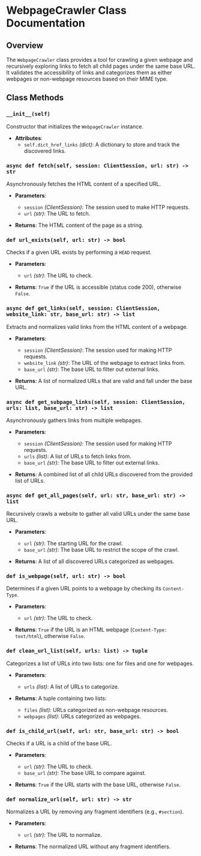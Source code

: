 # WebpageCrawler Class Documentation

## Overview

The `WebpageCrawler` class provides a tool for crawling a given webpage and recursively exploring links to fetch all child pages under the same base URL. It validates the accessibility of links and categorizes them as either webpages or non-webpage resources based on their MIME type.

## Class Methods

### `__init__(self)`

Constructor that initializes the `WebpageCrawler` instance.

- **Attributes**:
  - `self.dict_href_links` *(dict)*: A dictionary to store and track the discovered links.

### `async def fetch(self, session: ClientSession, url: str) -> str`

Asynchronously fetches the HTML content of a specified URL.

- **Parameters**:
  - `session` *(ClientSession)*: The session used to make HTTP requests.
  - `url` *(str)*: The URL to fetch.

- **Returns**: The HTML content of the page as a string.

### `def url_exists(self, url: str) -> bool`

Checks if a given URL exists by performing a `HEAD` request.

- **Parameters**:
  - `url` *(str)*: The URL to check.

- **Returns**: `True` if the URL is accessible (status code 200), otherwise `False`.

### `async def get_links(self, session: ClientSession, website_link: str, base_url: str) -> list`

Extracts and normalizes valid links from the HTML content of a webpage.

- **Parameters**:
  - `session` *(ClientSession)*: The session used for making HTTP requests.
  - `website_link` *(str)*: The URL of the webpage to extract links from.
  - `base_url` *(str)*: The base URL to filter out external links.

- **Returns**: A list of normalized URLs that are valid and fall under the base URL.

### `async def get_subpage_links(self, session: ClientSession, urls: list, base_url: str) -> list`

Asynchronously gathers links from multiple webpages.

- **Parameters**:
  - `session` *(ClientSession)*: The session used for making HTTP requests.
  - `urls` *(list)*: A list of URLs to fetch links from.
  - `base_url` *(str)*: The base URL to filter out external links.

- **Returns**: A combined list of all child URLs discovered from the provided list of URLs.

### `async def get_all_pages(self, url: str, base_url: str) -> list`

Recursively crawls a website to gather all valid URLs under the same base URL.

- **Parameters**:
  - `url` *(str)*: The starting URL for the crawl.
  - `base_url` *(str)*: The base URL to restrict the scope of the crawl.

- **Returns**: A list of all discovered URLs categorized as webpages.

### `def is_webpage(self, url: str) -> bool`

Determines if a given URL points to a webpage by checking its `Content-Type`.

- **Parameters**:
  - `url` *(str)*: The URL to check.

- **Returns**: `True` if the URL is an HTML webpage (`Content-Type: text/html`), otherwise `False`.

### `def clean_url_list(self, urls: list) -> tuple`

Categorizes a list of URLs into two lists: one for files and one for webpages.

- **Parameters**:
  - `urls` *(list)*: A list of URLs to categorize.

- **Returns**: A tuple containing two lists:
  - `files` *(list)*: URLs categorized as non-webpage resources.
  - `webpages` *(list)*: URLs categorized as webpages.

### `def is_child_url(self, url: str, base_url: str) -> bool`

Checks if a URL is a child of the base URL.

- **Parameters**:
  - `url` *(str)*: The URL to check.
  - `base_url` *(str)*: The base URL to compare against.

- **Returns**: `True` if the URL starts with the base URL, otherwise `False`.

### `def normalize_url(self, url: str) -> str`

Normalizes a URL by removing any fragment identifiers (e.g., `#section`).

- **Parameters**:
  - `url` *(str)*: The URL to normalize.

- **Returns**: The normalized URL without any fragment identifiers.
